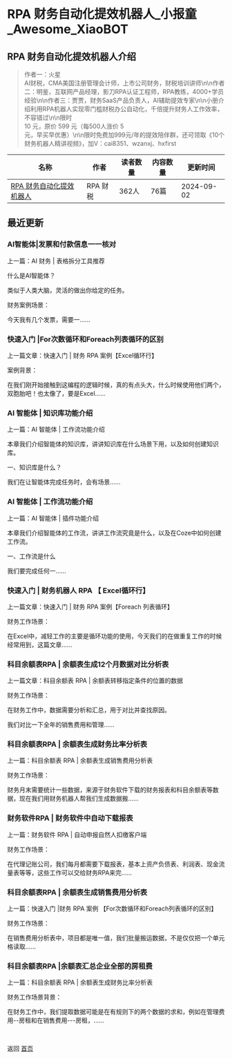 # RPA 财务自动化提效机器人_小报童_Awesome_XiaoBOT

## RPA 财务自动化提效机器人介绍
> 作者一：火星  
AI财税，CMA美国注册管理会计师，上市公司财务，财税培训讲师\n\n作者二：明鉴，互联网产品经理，影刀RPA认证工程师，RPA教练，4000+学员经验\n\n作者三：贾贾，财务SaaS产品负责人，AI辅助提效专家\n\n小册介绍利用RPA机器人实现零门槛财税办公自动化，千倍提升财务人工作效率，不容错过\n\n限时  
10 元，原价 599 元（每500人涨价 5  
元，早买早优惠）\n\n限时免费加999元/年的提效陪伴群，还可领取《10个财务机器人精讲视频》，加V：cai8351、wzanxj、hxfirst  
  


|名称|作者|读者数量|内容数量|更新时间|
|---|---|---|---|---|
|[RPA 财务自动化提效机器人](https://xiaobot.net/p/Financial_RPA?refer=0b133df9-27dc-423b-8101-639049001c13)|RPA 财税|362人|76篇|2024-09-02|

## 最近更新
### AI智能体|发票和付款信息一一核对

上一篇：​AI 财务 | 表格拆分工具推荐

什么是AI智能体？

类似于人类大脑，灵活的做出你给定的任务。

财务案例场景：

今天我有几个发票，需要一......

### 快速入门 |For次数循环和Foreach列表循环的区别

上一篇文章：快速入门 | 财务 RPA 案例【Excel循环行】

案例背景：

在我们刚开始接触到这编程的逻辑时候，真的有点头大，什么时候使用他们两个，双胞胎吧！也太像了，要是Excel......

### AI 智能体 | 知识库功能介绍

上一篇：AI 智能体 | 工作流功能介绍

本章我们介绍智能体的知识库，讲讲知识库在什么场景下用，以及如何创建知识库。

一、知识库是什么？

我们在让智能体完成任务时，会有场景......

### AI 智能体 | 工作流功能介绍

上一篇：AI 智能体 | 插件功能介绍

本章我们介绍智能体的工作流，讲讲工作流究竟是什么，以及在Coze中如何创建工作流。

一、工作流是什么

我们要完成任何一......

### 快速入门 | 财务机器人 RPA 【 Excel循环行】

上一篇文章：快速入门 | 财务 RPA 案例【Foreach 列表循环】

财务工作场景：

在Excel中，减轻工作的主要是循环功能的使用，今天我们的在做重复工作的时候经常用到，这篇文章......

### 科目余额表RPA | 余额表生成12个月数据对比分析表

上一篇文章：科目余额表 RPA | 余额表转移指定条件的位置的数据

财务工作场景：

在财务工作中，数据需要分析和汇总，用于对比并查找原因。

我们对比一下全年的销售费用和管理......

### 科目余额表RPA | 余额表生成财务比率分析表

上一篇：科目余额表 RPA | 余额表生成销售费用分析表

财务工作场景：

财务月末需要统计一些数据，来源于财务软件下载的财务报表和科目余额表等数据，现在我们用财务机器人帮我们生成数据搬......

### 财务软件RPA | 财务软件中自动下载报表

上一篇：财务软件 RPA | 自动申报自然人扣缴客户端

财务工作场景：

在代理记账公司，我们每月都需要下载报表，基本上资产负债表、利润表、现金流量表等等，这些工作可以交给财务RPA来完......

### 科目余额表RPA | 余额表生成销售费用分析表

上一篇：快速入门 |财务 RPA 案例 【For次数循环和Foreach列表循环的区别】

财务工作场景：

在销售费用分析表中，项目都是唯一值，我们批量搬运数据，不是仅仅把一个单元格读取......

### 科目余额表RPA |余额表汇总企业全部的房租费

上一篇：科目余额表 RPA | 余额表生成财务比率分析表

财务工作场景背景：

在财务工作中，我们提取数据可能是在有规则下的两个数据的求和，例如在管理费用--房租和在销售费用---房租，......


<a href="https://github.com/Reno9527/awesome-xiaobot" style="color: white; text-decoration: none;">awesome-xiaobot</a>

返回 [首页](../README.md)
